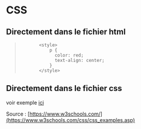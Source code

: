 # CSS

## Directement dans le fichier html
>            <style>
>                p {
>                  color: red;
>                  text-align: center;
>                } 
>            </style>

## Directement dans le fichier css
voir exemple [ici]()

Source : [https://www.w3schools.com/](https://www.w3schools.com/css/css_examples.asp)
